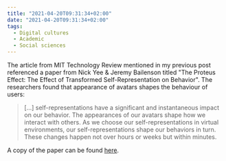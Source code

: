 ```yaml
---
title: "2021-04-20T09:31:34+02:00"
date: "2021-04-20T09:31:34+02:00"
tags:
  - Digital cultures
  - Academic
  - Social sciences
---
```


The article from MIT Technology Review mentioned in my previous post referenced a paper from Nick Yee & Jeremy Bailenson titled "The Proteus Effect: The Effect of Transformed Self-Representation on Behavior". The researchers found that appearance of avatars shapes the behaviour of users:

> [...] self-representations have a significant and instantaneous impact on our behavior. The appearances of our avatars shape how we interact with others. As we choose our self-representations in virtual environments, our self-representations shape our behaviors in turn. These changes happen not over hours or weeks but within minutes.

A copy of the paper can be found [here](https://web.archive.org/web/20210413214808/https://vhil.stanford.edu/mm/2007/yee-proteus-effect.pdf).
